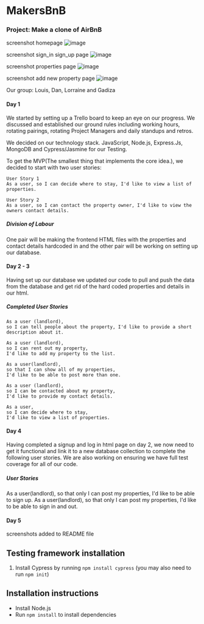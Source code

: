 # MakersBnB

### Project: Make a clone of AirBnB

screenshot homepage
![image](https://user-images.githubusercontent.com/33194929/39360444-2b6a88ec-4a16-11e8-8cce-54fb1b8fcf07.png)

screenshot sign_in sign_up page
![image](https://user-images.githubusercontent.com/33194929/39360574-c2a48eba-4a16-11e8-8349-0cdd248adb49.png)

screenshot properties page
![image](https://user-images.githubusercontent.com/33194929/39360653-f99bfc50-4a16-11e8-8c16-d18094e5dd43.png)

screenshot add new property page
![image](https://user-images.githubusercontent.com/33194929/39360675-163b4d3e-4a17-11e8-9d8a-71aae8e29252.png)

Our group: Louis, Dan, Lorraine and Gadiza

#### Day 1

We started by setting up a Trello board to keep an eye on our progress. We discussed and established our ground rules including working hours, rotating pairings, rotating Project Managers and daily standups and retros.

We decided on our technology stack. JavaScript, Node.js, Express.Js, MongoDB and Cypress/Jasmine for our Testing.

To get the MVP(The smallest thing that implements the core idea.), we decided to start with two user stories:

```
User Story 1
As a user, so I can decide where to stay, I'd like to view a list of properties.
```

```
User Story 2
As a user, so I can contact the property owner, I'd like to view the owners contact details.
```

##### Division of Labour

One pair will be making the frontend HTML files with the properties and contact details hardcoded in and the other pair will be working on setting up our database.

#### Day 2 - 3

Having set up our database we updated our code to pull and push the data from the database and get rid of the hard coded properties and details in our html.

##### Completed User Stories

```
As a user (landlord),
so I can tell people about the property, I'd like to provide a short description about it.
```

```
As a user (landlord),
so I can rent out my property,
I'd like to add my property to the list.
```

```
As a user(landlord),
so that I can show all of my properties,
I'd like to be able to post more than one.
```

```
As a user (landlord),
so I can be contacted about my property,
I'd like to provide my contact details.
```

```
As a user,
so I can decide where to stay,
I'd like to view a list of properties.
```

#### Day 4

Having completed a signup and log in html page on day 2, we now need to get it functional and link it to a new database collection to complete the following user stories. We are also working on ensuring we have full test coverage for all of our code.

##### User Stories

As a user(landlord), so that only I can post my properties, I'd like to be able to sign up.
As a user(landlord), so that only I can post my properties, I'd like to be able to sign in and out.

#### Day 5

screenshots added to README file

## Testing framework installation

1.  Install Cypress by running `npm install cypress` (you may also need to run `npm init`)

## Installation instructions

- Install Node.js
- Run `npm install` to install dependencies
